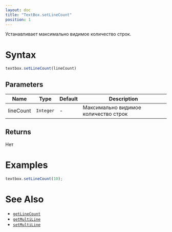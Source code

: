 ```yaml
---
layout: doc
title: "TextBox.setLineCount"
position: 1
---
```


Устанавливает максимально видимое количество строк.

# Syntax

```js
textbox.setLineCount(lineCount)
```

## Parameters

|Name|Type|Default|Description|
|----|----|-------|-----------|
|lineCount|`Integer`|-|Максимально видимое количество строк|

## Returns

Нет

# Examples

```js
textbox.setLineCount(10);
```

# See Also

* [`getLineCount`](../TextBox.getLineCount/)
* [`getMultiLine`](../TextBox.getMultiLine/)
* [`setMultiLine`](../TextBox.setMultiLine/)
